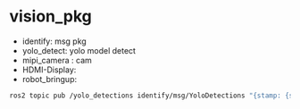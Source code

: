 # vision_pkg

- identify:  msg pkg
- yolo_detect: yolo model detect 
- mipi_camera : cam
- HDMI-Display: 
- robot_bringup: 


```bash
ros2 topic pub /yolo_detections identify/msg/YoloDetections "{stamp: {sec: 123, nanosec: 456}, detections: [{target_name: 'person', confidence: 0.92, cx: 100, cy: 120, image_height: 480, image_width: 640, x_min: 80, y_min: 100, x_max: 120, y_max: 140}]}"

```